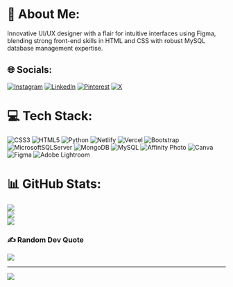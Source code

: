 # 💫 About Me:
Innovative UI/UX designer with a flair for intuitive interfaces using Figma, blending strong front-end skills in HTML and CSS with robust MySQL database management expertise.<br>


## 🌐 Socials:
[![Instagram](https://img.shields.io/badge/Instagram-%23E4405F.svg?logo=Instagram&logoColor=white)](https://instagram.com/harshit_rajput-486) [![LinkedIn](https://img.shields.io/badge/LinkedIn-%230077B5.svg?logo=linkedin&logoColor=white)](https://linkedin.com/in/harshit-raj-963b99318) [![Pinterest](https://img.shields.io/badge/Pinterest-%23E60023.svg?logo=Pinterest&logoColor=white)](https://pinterest.com/harshitkumar486) [![X](https://img.shields.io/badge/X-black.svg?logo=X&logoColor=white)](https://x.com/harshitkumar486) 

# 💻 Tech Stack:
![CSS3](https://img.shields.io/badge/css3-%231572B6.svg?style=for-the-badge&logo=css3&logoColor=white) ![HTML5](https://img.shields.io/badge/html5-%23E34F26.svg?style=for-the-badge&logo=html5&logoColor=white) ![Python](https://img.shields.io/badge/python-3670A0?style=for-the-badge&logo=python&logoColor=ffdd54) ![Netlify](https://img.shields.io/badge/netlify-%23000000.svg?style=for-the-badge&logo=netlify&logoColor=#00C7B7) ![Vercel](https://img.shields.io/badge/vercel-%23000000.svg?style=for-the-badge&logo=vercel&logoColor=white) ![Bootstrap](https://img.shields.io/badge/bootstrap-%238511FA.svg?style=for-the-badge&logo=bootstrap&logoColor=white) ![MicrosoftSQLServer](https://img.shields.io/badge/Microsoft%20SQL%20Server-CC2927?style=for-the-badge&logo=microsoft%20sql%20server&logoColor=white) ![MongoDB](https://img.shields.io/badge/MongoDB-%234ea94b.svg?style=for-the-badge&logo=mongodb&logoColor=white) ![MySQL](https://img.shields.io/badge/mysql-4479A1.svg?style=for-the-badge&logo=mysql&logoColor=white) ![Affinity Photo](https://img.shields.io/badge/affinityphoto-%237E4DD2.svg?style=for-the-badge&logo=affinity-photo&logoColor=white) ![Canva](https://img.shields.io/badge/Canva-%2300C4CC.svg?style=for-the-badge&logo=Canva&logoColor=white) ![Figma](https://img.shields.io/badge/figma-%23F24E1E.svg?style=for-the-badge&logo=figma&logoColor=white) ![Adobe Lightroom](https://img.shields.io/badge/Adobe%20Lightroom-31A8FF.svg?style=for-the-badge&logo=Adobe%20Lightroom&logoColor=white)
# 📊 GitHub Stats:
![](https://github-readme-stats.vercel.app/api?username=Harshit0209-gif&theme=dark&hide_border=false&include_all_commits=true&count_private=true)<br/>
![](https://github-readme-streak-stats.herokuapp.com/?user=Harshit0209-gif&theme=dark&hide_border=false)<br/>
![](https://github-readme-stats.vercel.app/api/top-langs/?username=Harshit0209-gif&theme=dark&hide_border=false&include_all_commits=true&count_private=true&layout=compact)

### ✍️ Random Dev Quote
![](https://quotes-github-readme.vercel.app/api?type=horizontal&theme=radical)

---
[![](https://visitcount.itsvg.in/api?id=Harshit0209-gif&icon=0&color=0)](https://visitcount.itsvg.in)

<!-- Proudly created with GPRM ( https://gprm.itsvg.in ) -->
